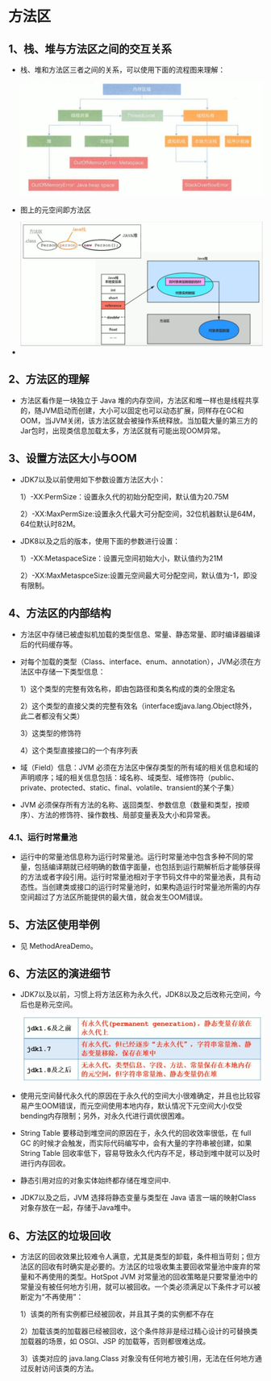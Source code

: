 # 方法区

## 1、栈、堆与方法区之间的交互关系

- 栈、堆和方法区三者之间的关系，可以使用下面的流程图来理解：

    <img src="./imgs/20.jpg">
- 图上的元空间即方法区

    <img src="./imgs/21.jpg">
-

## 2、方法区的理解

- 方法区看作是一块独立于 Java 堆的内存空间，方法区和堆一样也是线程共享的，随JVM启动而创建，大小可以固定也可以动态扩展，同样存在GC和OOM，当JVM关闭，该方法区就会被操作系统释放。当加载大量的第三方的Jar包时，出现类信息加载太多，方法区就有可能出现OOM异常。

## 3、设置方法区大小与OOM

- JDK7以及以前使用如下参数设置方法区大小：

    1）-XX:PermSize：设置永久代的初始分配空间，默认值为20.75M

    2）-XX:MaxPermSize:设置永久代最大可分配空间，32位机器默认是64M，64位默认时82M。
- JDK8以及之后的版本，使用下面的参数进行设置：

    1）-XX:MetaspaceSize：设置元空间初始大小，默认值约为21M

    2）-XX:MaxMetaspceSize:设置元空间最大可分配空间，默认值为-1，即没有限制。

## 4、方法区的内部结构

- 方法区中存储已被虚拟机加载的类型信息、常量、静态常量、即时编译器编译后的代码缓存等。
- 对每个加载的类型（Class、interface、enum、annotation），JVM必须在方法区中存储一下类型信息：

    1）这个类型的完整有效名称，即由包路径和类名构成的类的全限定名

    2）这个类型的直接父类的完整有效名（interface或java.lang.Object除外，此二者都没有父类）

    3）这类型的修饰符

    4）这个类型直接接口的一个有序列表
- 域（Field）信息：JVM 必须在方法区中保存类型的所有域的相关信息和域的声明顺序；域的相关信息包括：域名称、域类型、域修饰符（public、private、protected、static、final、volatile、transient的某个子集）
- JVM 必须保存所有方法的名称、返回类型、参数信息（数量和类型，按顺序）、方法的修饰符、操作数栈、局部变量表及大小和异常表。

### 4.1、运行时常量池

- 运行中的常量池信息称为运行时常量池。运行时常量池中包含多种不同的常量，包括编译期就已经明确的数值字面量，也包括到运行期解析后才能够获得的方法或者字段引用。运行时常量池相对于字节码文件中的常量池表，具有动态性。当创建类或接口的运行时常量池时，如果构造运行时常量池所需的内存空间超过了方法区所能提供的最大值，就会发生OOM错误。

## 5、方法区使用举例

- 见 MethodAreaDemo。

## 6、方法区的演进细节

- JDK7以及以前，习惯上将方法区称为永久代，JDK8以及之后改称元空间，今后也是称元空间。

    <img src="./imgs/22.jpg">
- 使用元空间替代永久代的原因在于永久代的空间大小很难确定，并且也比较容易产生OOM错误，而元空间使用本地内存，默认情况下元空间大小仅受bending内存限制；另外，对永久代进行调优很困难。
- String Table 要移动到堆空间的原因在于，永久代的回收效率很低，在 full GC 的时候才会触发，而实际代码编写中，会有大量的字符串被创建，如果 String Table 回收率低下，容易导致永久代内存不足，移动到堆中就可以及时进行内存回收。
- 静态引用对应的对象实体始终都存储在堆空间中.
- JDK7以及之后，JVM 选择将静态变量与类型在 Java 语言一端的映射Class对象存放在一起，存储于Java堆中。

## 6、方法区的垃圾回收

- 方法区的回收效果比较难令人满意，尤其是类型的卸载，条件相当苛刻；但方法区的回收有时确实是必要的。方法区的垃圾收集主要回收常量池中废弃的常量和不再使用的类型。HotSpot JVM 对常量池的回收策略是只要常量池中的常量没有被任何地方引用，就可以被回收。一个类必须满足以下条件才可以被断定为“不再使用”：

    1）该类的所有实例都已经被回收，并且其子类的实例都不存在

    2）加载该类的加载器已经被回收，这个条件除非是经过精心设计的可替换类加载器的场景，如 OSGI、JSP 的加载等，否则都很难达成。

    3）该类对应的 java.lang.Class 对象没有任何地方被引用，无法在任何地方通过反射访问该类的方法。

